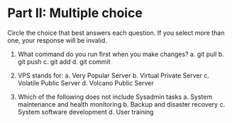 # Part II: Multiple choice

Circle the choice that best answers each question. If you select more than one, your response will be invalid.

1. What command do you run first when you make changes?
   a. git pull
   b. git push
   c. git add
   d. git commit

2. VPS stands for:
   a. Very Popular Server
   b. Virtual Private Server
   c. Volatile Public Server
   d. Volcano Public Server
   
3. Which of the following does not include Sysadmin tasks
   a. System maintenance and health monitoring
   b. Backup and disaster recovery
   c. System software development
   d. User training